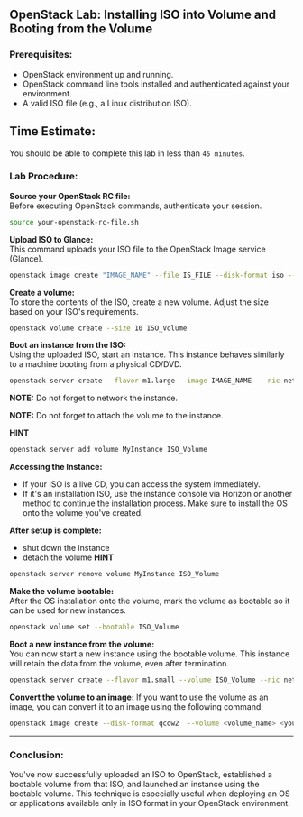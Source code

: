 ## **OpenStack Lab: Installing ISO into Volume and Booting from the Volume**

### **Prerequisites:**
- OpenStack environment up and running.
- OpenStack command line tools installed and authenticated against your environment.
- A valid ISO file (e.g., a Linux distribution ISO).

## Time Estimate:

You should be able to complete this lab in less than `45 minutes`.


### **Lab Procedure:**

**Source your OpenStack RC file:**  
Before executing OpenStack commands, authenticate your session.
```bash
source your-openstack-rc-file.sh
```

**Upload ISO to Glance:**  
This command uploads your ISO file to the OpenStack Image service (Glance).
```bash
openstack image create "IMAGE_NAME" --file IS_FILE --disk-format iso --public
```

**Create a volume:**  
To store the contents of the ISO, create a new volume. Adjust the size based on your ISO's requirements.
```bash
openstack volume create --size 10 ISO_Volume
```

**Boot an instance from the ISO:**  
Using the uploaded ISO, start an instance. This instance behaves similarly to a machine booting from a physical CD/DVD.
```bash
openstack server create --flavor m1.large --image IMAGE_NAME  --nic net-id=Your_Net_ID MyInstance
```
**NOTE:** Do not forget to network the instance.

**NOTE:** Do not forget to attach the volume to the instance.

**HINT**

```bash
openstack server add volume MyInstance ISO_Volume
```

**Accessing the Instance:**
- If your ISO is a live CD, you can access the system immediately.
- If it's an installation ISO, use the instance console via Horizon or another method to continue the installation process. Make sure to install the OS onto the volume you've created.

**After setup is complete:**

- shut down the instance
- detach the volume
**HINT**
```bash
openstack server remove volume MyInstance ISO_Volume
```


**Make the volume bootable:**  
After the OS installation onto the volume, mark the volume as bootable so it can be used for new instances.
```bash
openstack volume set --bootable ISO_Volume
```

**Boot a new instance from the volume:**  
You can now start a new instance using the bootable volume. This instance will retain the data from the volume, even after termination.
```bash
openstack server create --flavor m1.small --volume ISO_Volume --nic net-id=Your_Net_ID New_Instance_Name
```

**Convert the volume to an image:**
If you want to use the volume as an image, you can convert it to an image using the following command:
```bash
openstack image create --disk-format qcow2  --volume <volume_name> <your_image_name>
```


---

### **Conclusion:**
You've now successfully uploaded an ISO to OpenStack, established a bootable volume from that ISO, and launched an instance using the bootable volume. This technique is especially useful when deploying an OS or applications available only in ISO format in your OpenStack environment.